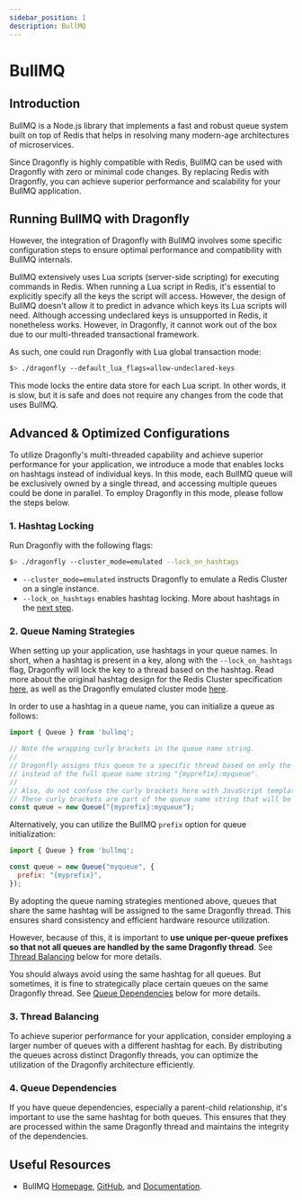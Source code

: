 ```yaml
---
sidebar_position: 1
description: BullMQ
---
```


# BullMQ

## Introduction

BullMQ is a Node.js library that implements a fast and robust queue system built on top of Redis that helps in resolving many modern-age architectures of microservices.

Since Dragonfly is highly compatible with Redis, BullMQ can be used with Dragonfly with zero or minimal code changes.
By replacing Redis with Dragonfly, you can achieve superior performance and scalability for your BullMQ application.

## Running BullMQ with Dragonfly

However, the integration of Dragonfly with BullMQ involves some specific configuration steps to ensure optimal performance and compatibility with BullMQ internals.

BullMQ extensively uses Lua scripts (server-side scripting) for executing commands in Redis.
When running a Lua script in Redis, it's essential to explicitly specify all the keys the script will access.
However, the design of BullMQ doesn't allow it to predict in advance which keys its Lua scripts will need.
Although accessing undeclared keys is unsupported in Redis, it nonetheless works.
However, in Dragonfly, it cannot work out of the box due to our multi-threaded transactional framework.

As such, one could run Dragonfly with Lua global transaction mode:

```bash
$> ./dragonfly --default_lua_flags=allow-undeclared-keys
```

This mode locks the entire data store for each Lua script.
In other words, it is slow, but it is safe and does not require any changes from the code that uses BullMQ.

## Advanced & Optimized Configurations

To utilize Dragonfly's multi-threaded capability and achieve superior performance for your application, we introduce a mode that enables locks on hashtags instead of individual keys.
In this mode, each BullMQ queue will be exclusively owned by a single thread, and accessing multiple queues could be done in parallel.
To employ Dragonfly in this mode, please follow the steps below.

### 1. Hashtag Locking

Run Dragonfly with the following flags:

```bash
$> ./dragonfly --cluster_mode=emulated --lock_on_hashtags
```

- `--cluster_mode=emulated` instructs Dragonfly to emulate a Redis Cluster on a single instance.
- `--lock_on_hashtags` enables hashtag locking. More about hashtags in the [next step](#2-queue-naming-strategies).

### 2. Queue Naming Strategies

When setting up your application, use hashtags in your queue names.
In short, when a hashtag is present in a key, along with the `--lock_on_hashtags` flag, Dragonfly will lock the key to a thread based on the hashtag.
Read more about the original hashtag design for the Redis Cluster specification [here](https://redis.io/docs/reference/cluster-spec/#hash-tags),
as well as the Dragonfly emulated cluster mode [here](../managing-dragonfly/cluster-mode.md).

In order to use a hashtag in a queue name, you can initialize a queue as follows:

```javascript
import { Queue } from 'bullmq';

// Note the wrapping curly brackets in the queue name string.
//
// Dragonfly assigns this queue to a specific thread based on only the substring "myprefix",
// instead of the full queue name string "{myprefix}:myqueue".
//
// Also, do not confuse the curly brackets here with JavaScript template literals.
// These curly brackets are part of the queue name string that will be used by Dragonfly.
const queue = new Queue("{myprefix}:myqueue");
```

Alternatively, you can utilize the BullMQ `prefix` option for queue initialization:

```javascript
import { Queue } from 'bullmq';

const queue = new Queue("myqueue", {
  prefix: "{myprefix}",
});
```

By adopting the queue naming strategies mentioned above, queues that share the same hashtag will be assigned to the same Dragonfly thread.
This ensures shard consistency and efficient hardware resource utilization.

However, because of this, it is important to **use unique per-queue prefixes so that not all queues are handled by the same Dragonfly thread**.
See [Thread Balancing](#3-thread-balancing) below for more details.

You should always avoid using the same hashtag for all queues.
But sometimes, it is fine to strategically place certain queues on the same Dragonfly thread.
See [Queue Dependencies](#4-queue-dependencies) below for more details.

### 3. Thread Balancing

To achieve superior performance for your application, consider employing a larger number of queues with a different hashtag for each.
By distributing the queues across distinct Dragonfly threads, you can optimize the utilization of the Dragonfly architecture efficiently.

### 4. Queue Dependencies

If you have queue dependencies, especially a parent-child relationship, it's important to use the same hashtag for both queues.
This ensures that they are processed within the same Dragonfly thread and maintains the integrity of the dependencies.

## Useful Resources

- BullMQ [Homepage](https://bullmq.io/), [GitHub](https://github.com/taskforcesh/bullmq), and [Documentation](https://docs.bullmq.io/).
